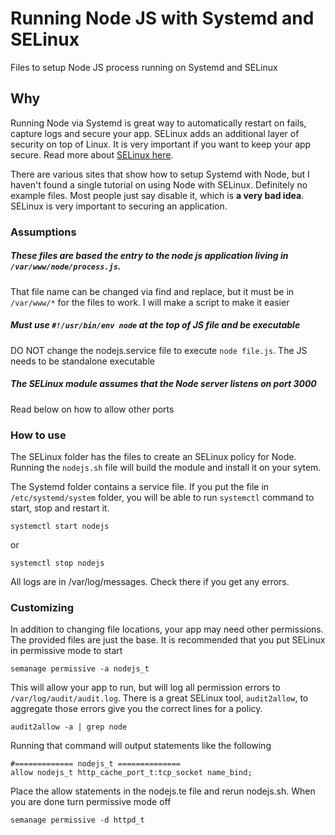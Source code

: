 # Running Node JS with Systemd and SELinux
Files to setup Node JS process running on Systemd and SELinux

## Why
Running Node via Systemd is great way to automatically restart on fails, capture logs and secure your app. SELinux adds an additional layer of security on top of Linux. It is very important if you want to keep your app secure. Read more about [SELinux here](https://www.digitalocean.com/community/tutorials/an-introduction-to-selinux-on-centos-7-part-1-basic-concepts).

There are various sites that show how to setup Systemd with Node, but I haven't found a single tutorial on using Node with SELinux. Definitely no example files. Most people just say disable it, which is **a very bad idea**. SELinux is very important to securing an application.

### Assumptions
##### These files are based the entry to the node js application living in `/var/www/node/process.js`. 
That file name can be changed via find and replace, but it must be in `/var/www/*` for the files to work. I will make a script to make it easier
##### Must use `#!/usr/bin/env node` at the top of JS file and be executable
DO NOT change the nodejs.service file to execute `node file.js`. The JS needs to be standalone executable
##### The SELinux module assumes that the Node server listens on port 3000
Read below on how to allow other ports

### How to use
The SELinux folder has the files to create an SELinux policy for Node. Running the `nodejs.sh` file will build the module and install it on your sytem.

The Systemd folder contains a service file. If you put the file in `/etc/systemd/system` folder, you will be able to run `systemctl` command to start, stop and restart it.
```
systemctl start nodejs
```
or
```
systemctl stop nodejs
```
All logs are in /var/log/messages. Check there if you get any errors.

### Customizing
In addition to changing file locations, your app may need other permissions. The provided files are just the base. It is recommended that you put SELinux in permissive mode to start
```shell
semanage permissive -a nodejs_t
```
This will allow your app to run, but will log all permission errors to `/var/log/audit/audit.log`. There is a great SELinux tool, `audit2allow`,  to aggregate those errors give you the correct lines for a policy.
```shell
audit2allow -a | grep node
```
Running that command will output statements like the following
```
#============= nodejs_t ==============
allow nodejs_t http_cache_port_t:tcp_socket name_bind;
```
Place the allow statements in the nodejs.te file and rerun nodejs.sh. When you are done turn permissive mode off
```
semanage permissive -d httpd_t
```
